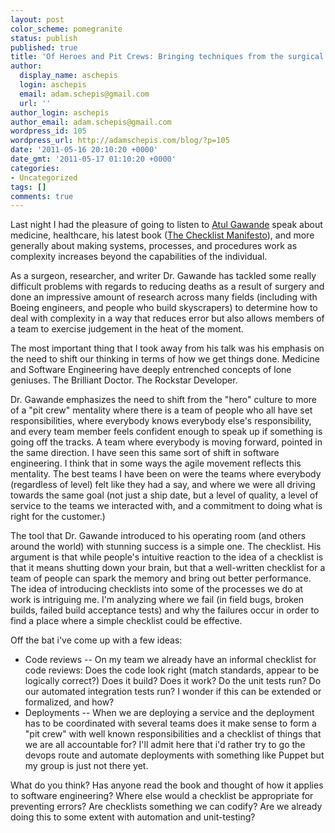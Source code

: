 ```yaml
---
layout: post
color_scheme: pomegranite
status: publish
published: true
title: 'Of Heroes and Pit Crews: Bringing techniques from the surgical world to software'
author:
  display_name: aschepis
  login: aschepis
  email: adam.schepis@gmail.com
  url: ''
author_login: aschepis
author_email: adam.schepis@gmail.com
wordpress_id: 105
wordpress_url: http://adamschepis.com/blog/?p=105
date: '2011-05-16 20:10:20 +0000'
date_gmt: '2011-05-17 01:10:20 +0000'
categories:
- Uncategorized
tags: []
comments: true
---
```


Last night I had the pleasure of going to listen to
[Atul Gawande](http://gawande.com) speak about medicine, healthcare,
his latest book
([The Checklist Manifesto](http://gawande.com/the-checklist-manifesto)),
and more generally about making systems, processes, and procedures
work as complexity increases beyond the capabilities of the
individual.

As a surgeon, researcher, and writer Dr. Gawande has tackled some
really difficult problems with regards to reducing deaths as a result
of surgery and done an impressive amount of research across many
fields (including with Boeing engineers, and people who build
skyscrapers) to determine how to deal with complexity in a way that
reduces error but also allows members of a team to exercise judgement
in the heat of the moment.

The most important thing that I took away from his talk was his
emphasis on the need to shift our thinking in terms of how we get
things done. Medicine and Software Engineering have deeply entrenched
concepts of lone geniuses. The Brilliant Doctor. The Rockstar
Developer.

Dr. Gawande emphasizes the need to shift from the "hero" culture to
more of a "pit crew" mentality where there is a team of people who all
have set responsibilities, where everybody knows everybody else's
responsibility, and every team member feels confident enough to speak
up if something is going off the tracks. A team where everybody is
moving forward, pointed in the same direction. I have seen this same
sort of shift in software engineering. I think that in some ways the
agile movement reflects this mentality. The best teams I have been on
were the teams where everybody (regardless of level) felt like they
had a say, and where we were all driving towards the same goal (not
just a ship date, but a level of quality, a level of service to the
teams we interacted with, and a commitment to doing what is right for
the customer.)

The tool that Dr. Gawande introduced to his operating room (and others
around the world) with stunning success is a simple one. The
checklist. His argument is that while people's intuitive reaction to
the idea of a checklist is that it means shutting down your brain, but
that a well-written checklist for a team of people can spark the
memory and bring out better performance. The idea of introducing
checklists into some of the processes we do at work is intriguing
me. I'm analyzing where we fail (in field bugs, broken builds, failed
build acceptance tests) and why the failures occur in order to find a
place where a simple checklist could be effective.

Off the bat i've come up with a few ideas:


- Code reviews -- On my team we already have an informal checklist for
  code reviews: Does the code look right (match standards, appear to
  be logically correct?) Does it build? Does it work? Do the unit
  tests run? Do our automated integration tests run? I wonder if this
  can be extended or formalized, and how?
- Deployments -- When we are deploying a service and the deployment
  has to be coordinated with several teams does it make sense to form
  a "pit crew" with well known responsibilities and a checklist of
  things that we are all accountable for? I'll admit here that i'd
  rather try to go the devops route and automate deployments with
  something like Puppet but my group is just not there yet.

What do you think? Has anyone read the book and thought of how it
applies to software engineering? Where else would a checklist be
appropriate for preventing errors? Are checklists something we can
codify? Are we already doing this to some extent with automation and
unit-testing?
